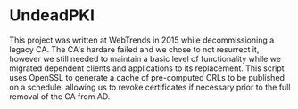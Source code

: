 # UndeadPKI

This project was written at WebTrends in 2015 while decommissioning a legacy CA.  The CA's hardare failed and we chose to not resurrect it, however we still needed to maintain a basic level of functionality while we migrated dependent clients and applications to its replacement.  This script uses OpenSSL to generate a cache of pre-computed CRLs to be published on a schedule, allowing us to revoke certificates if necessary prior to the full removal of the CA from AD.
